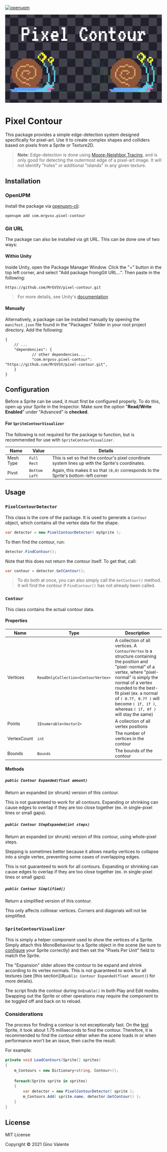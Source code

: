 [![openupm](https://img.shields.io/npm/v/com.mrgvsv.pixel-contour?label=openupm&registry_uri=https://package.openupm.com)](https://openupm.com/packages/com.mrgvsv.pixel-contour/)

![pixel_contour_thumbnail](/Documentation~/thumbnail.png)

# Pixel Contour

This package provides a simple edge-detection system designed specifically for pixel-art. Use it to create complex shapes and colliders based on pixels from a Sprite or Texture2D.

> **Note**: Edge-detection is done using [Moore-Neighbor Tracing](http://www.imageprocessingplace.com/downloads_V3/root_downloads/tutorials/contour_tracing_Abeer_George_Ghuneim/moore.html), and is only good for detecting the outermost edge of a pixel-art image. It will not identify "holes" or additional "islands" in any given texture.



## Installation

### OpenUPM

Install the package via [openupm-cli](https://github.com/openupm/openupm-cli):

```bash
openupm add com.mrgvsv.pixel-contour
```

### Git URL

The package can also be installed via git URL. This can be done one of two ways:

#### Within Unity

Inside Unity, open the Package Manager Window. Click the "+" button in the top left corner, and select "Add package fromgGit URL...". Then paste in the following:

```bash
https://github.com/MrGVSV/pixel-contour.git
```

> For more details, see Unity's [documentation](https://docs.unity3d.com/Manual/upm-ui-giturl.html)

#### Manually

Alternatively, a package can be installed manually by opening the `manifest.json` file found in the "Packages" folder in your root project directory. Add the following:

```jsonc
{
	// ...
  	"dependencies": {
    		// other dependencies...
    		"com.mrgvsv.pixel-contour": "https://github.com/MrGVSV/pixel-contour.git",
  	}
}
```



## Configuration

Before a Sprite can be used, it must first be configured properly. To do this, open up your Sprite in the Inspector. Make sure the option "**Read/Write Enabled**" under "Advanced" is **checked**.

#### For `SpriteContourVisualizer`

The following is not required for the package to function, but is recommended for use with `SpriteContourVisualizer`.

| Name      | Value         | Details                                                      |
| --------- | ------------- | ------------------------------------------------------------ |
| Mesh Type | `Full Rect`   | This is set so that the contour's pixel coordinate system lines up with the Sprite's coordinates. |
| Pivot     | `Bottom Left` | Again, this makes it so that `(0,0)` corresponds to the Sprite's bottom-left corner |



## Usage

### `PixelContourDetector`

This class is the core of the package. It is used to generate a `Contour` object, which contains all the vertex data for the shape.

```c#
var detector = new PixelContourDetector( mySprite );
```

To then find the contour, run:

```c#
detector.FindContour();
```

Note that this does not return the contour itself. To get that, call:

```c#
var contour = detector.GetContour();
```

> To do both at once, you can also simply call the `GetContour()` method. It will find the contour if `FindContour()` has not already been called.


### `Contour`

This class contains the actual contour data.

#### Properties

| Name        | Type                               | Description                                                  |
| ----------- | ---------------------------------- | ------------------------------------------------------------ |
| Vertices    | `ReadOnlyCollection<ContourVertex>` | A collection of all vertices. A `ContourVertex` is a structure containing the position and "pixel-normal" of a vertex, where "pixel-normal" is simply the normal of a vertex rounded to the best-fit pixel (ex. a normal of `( 0.7f, 0.7f )` will become `( 1f, 1f )`, whereas `( 1f, 0f )` will stay the same) |
| Points      | `IEnumerable<Vector2>`              | A collection of all vertex positions                         |
| VertexCount | `int`                                | The number of vertices in the contour                        |
| Bounds      | `Bounds`                             | The bounds of the contour                                    |

#### Methods

##### `public Contour Expanded(float amount)`

Return an expanded (or shrunk) version of this contour.

This is not guaranteed to work for all contours. Expanding or shrinking can cause edges to overlap if they are too close together (ex. in single-pixel lines or small gaps).

##### `public Contour StepExpanded(int steps)`

Return an expanded (or shrunk) version of this contour, using whole-pixel steps.

Stepping is sometimes better because it allows nearby vertices to collapse into a single vertex, preventing some cases of overlapping edges. 

This is not guaranteed to work for all contours. Expanding or shrinking can cause edges to overlap if they are too close together (ex. in single-pixel lines or small gaps).

##### `public Contour Simplified()`

Return a simplified version of this contour.

This only affects collinear vertices. Corners and diagonals will not be simplified.


### `SpriteContourVisualizer`

This is simply a helper component used to show the vertices of a Sprite. Simply attach this MonoBehaviour to a Sprite object in the scene (be sure to [configure](#for-spritecontourvisualizer) your Sprite correctly) and then set the "Pixels Per Unit" field to match the Sprite.

The "Expansion" slider allows the contour to be expand and shrink according to its vertex normals. This is not guaranteed to work for all textures (see [this section](#`public Contour Expanded(float amount)`) for more details).

The script finds the contour during `OnEnable()` in both Play and Edit modes. Swapping out the Sprite or other operations may require the component to be toggled off and back on to reload.

### Considerations

The process for finding a contour is not exceptionally fast. On the [test](/Runtime/Sprites/pixel-contour-test-sprite.png) Sprite, it took about 1.75 milliseconds to find the contour. Therefore, it is recommended to find the contour either when the scene loads in or when performance won't be an issue, then cache the result.

For example:

```c#
private void LoadContours(Sprite[] sprites)
{
	m_Contours = new Dictionary<string, Contour>();
	
	foreach(Sprite sprite in sprites)
	{
		var detector = new PixelContourDetector( sprite );
		m_Contours.Add( sprite.name, detector.GetContour() );
	}
}
```



## License

MIT License

Copyright © 2021 Gino Valente
